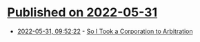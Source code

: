 # [Published on 2022-05-31](index.md)

* [2022-05-31, 09:52:22](https://news.ycombinator.com/item?id=31567673) - [So I Took a Corporation to Arbitration](https://www.shuchow.com/so-i-took-a-huge-corporation-to-arbitration/)
